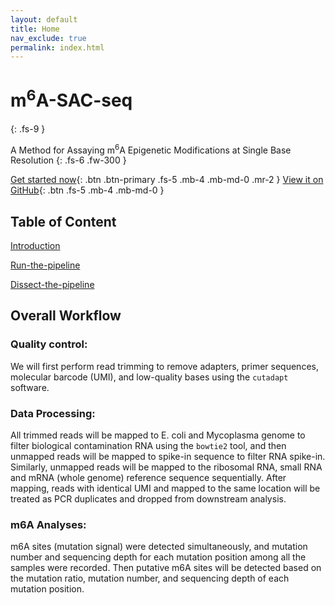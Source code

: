 ```yaml
---
layout: default
title: Home
nav_exclude: true
permalink: index.html
---
```


<!-- prettier-ignore-start -->
# m<sup>6</sup>A-SAC-seq
{: .fs-9 }
<!-- prettier-ignore-end -->

A Method for Assaying m<sup>6</sup>A Epigenetic Modifications at Single Base Resolution
{: .fs-6 .fw-300 }

[Get started now](Run-the-pipeline){: .btn .btn-primary .fs-5 .mb-4 .mb-md-0 .mr-2 } [View it on GitHub](https://github.com/y9c/m6A-sacseq){: .btn .fs-5 .mb-4 .mb-md-0 }

## Table of Content

[Introduction](Introduction)

[Run-the-pipeline](Run-the-pipeline)

[Dissect-the-pipeline](Dissect-the-pipeline)

## Overall Workflow

### Quality control:

We will first perform read trimming to remove adapters, primer sequences, molecular barcode (UMI), and low-quality bases using the `cutadapt` software.

### Data Processing:

All trimmed reads will be mapped to E. coli and Mycoplasma genome to filter biological contamination RNA using the `bowtie2` tool, and then unmapped reads will be mapped to spike-in sequence to filter RNA spike-in.
Similarly, unmapped reads will be mapped to the ribosomal RNA, small RNA and mRNA (whole genome) reference sequence sequentially.
After mapping, reads with identical UMI and mapped to the same location will be treated as PCR duplicates and dropped from downstream analysis.

### m6A Analyses:

m6A sites (mutation signal) were detected simultaneously, and mutation number and sequencing depth for each mutation position among all the samples were recorded.
Then putative m6A sites will be detected based on the mutation ratio, mutation number, and sequencing depth of each mutation position.
